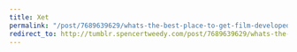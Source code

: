 ```yaml
---
title: Xet
permalink: "/post/7689639629/whats-the-best-place-to-get-film-developed"
redirect_to: http://tumblr.spencertweedy.com/post/7689639629/whats-the-best-place-to-get-film-developed
---
```


